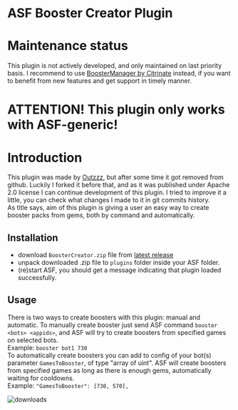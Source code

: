 # ASF Booster Creator Plugin

# Maintenance status

This plugin is not actively developed, and only maintained on last priority basis. I recommend to use [BoosterManager by Citrinate](https://github.com/Citrinate/BoosterManager) instead, if you want to benefit from new features and get support in timely manner. 

# ATTENTION! This plugin only works with ASF-generic!

# Introduction
This plugin was made by [Outzzz](https://github.com/Outzzz), but after some time it got removed from github. Luckily I forked it before that, and as it was published under Apache 2.0 license I can continue development of this plugin. I tried to improve it a little, you can check what changes I made to it in git commits history.<br/>
As title says, aim of this plugin is giving a user an easy way to create booster packs from gems, both by command and automatically.

## Installation
- download `BoosterCreator.zip` file from [latest release](https://github.com/Rudokhvist/BoosterCreator/releases/latest)
- unpack downloaded .zip file to `plugins` folder inside your ASF folder.
- (re)start ASF, you should get a message indicating that plugin loaded successfully. 

## Usage
There is two ways to create boosters with this plugin: manual and automatic.
To manually create booster just send ASF command `booster <bots> <appids>`, and ASF will try to create boosters from specified games on selected bots.<br/>
Example: `booster bot1 730`<br/>
To automatically create boosters you can add to config of your bot(s) parameter `GamesToBooster`, of type "array of uint". ASF will create boosters from specified games as long as there is enough gems, automatically waiting for cooldowns.<br/>
Example: `"GamesToBooster": [730, 570],`<br/>

![downloads](https://img.shields.io/github/downloads/Rudokhvist/BoosterCreator/total.svg?style=social)
